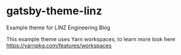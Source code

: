 # gatsby-theme-linz
Example theme for LINZ Engineering Blog

This example theme uses Yarn workspaces, to learn more look here https://yarnpkg.com/features/workspaces

